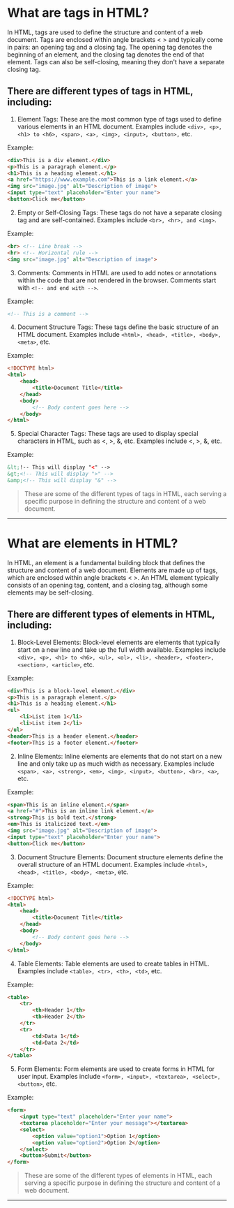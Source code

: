 # What are tags in HTML?

In HTML, tags are used to define the structure and content of a web document. Tags are enclosed within angle brackets < > and typically come in pairs: an opening tag and a closing tag. The opening tag denotes the beginning of an element, and the closing tag denotes the end of that element. Tags can also be self-closing, meaning they don't have a separate closing tag.

## There are different types of tags in HTML, including:

1. Element Tags:
These are the most common type of tags used to define various elements in an HTML document. Examples include `<div>, <p>, <h1> to <h6>, <span>, <a>, <img>, <input>, <button>,` etc.

Example:
```html
<div>This is a div element.</div>
<p>This is a paragraph element.</p>
<h1>This is a heading element.</h1>
<a href="https://www.example.com">This is a link element.</a>
<img src="image.jpg" alt="Description of image">
<input type="text" placeholder="Enter your name">
<button>Click me</button>
```

2. Empty or Self-Closing Tags:
These tags do not have a separate closing tag and are self-contained. Examples include `<br>, <hr>, and <img>`.

Example:
```html
<br> <!-- Line break -->
<hr> <!-- Horizontal rule -->
<img src="image.jpg" alt="Description of image">
```

3. Comments:
Comments in HTML are used to add notes or annotations within the code that are not rendered in the browser. Comments start with `<!-- and end with -->`.

Example:
```html
<!-- This is a comment -->
```

4. Document Structure Tags:
These tags define the basic structure of an HTML document. Examples include `<html>, <head>, <title>, <body>, <meta>`, etc.

Example:
```html
<!DOCTYPE html>
<html>
    <head>
        <title>Document Title</title>
    </head>
    <body>
        <!-- Body content goes here -->
    </body>
</html>
```

5. Special Character Tags:
These tags are used to display special characters in HTML, such as <, >, &, etc. Examples include &lt;, &gt;, &amp;, etc.

Example:
```html
&lt;!-- This will display "<" -->
&gt;<!-- This will display ">" -->
&amp;<!-- This will display "&" -->
```

> These are some of the different types of tags in HTML, each serving a specific purpose in defining the structure and content of a web document.

---

# What are elements in HTML?

In HTML, an element is a fundamental building block that defines the structure and content of a web document. Elements are made up of tags, which are enclosed within angle brackets < >. An HTML element typically consists of an opening tag, content, and a closing tag, although some elements may be self-closing.

## There are different types of elements in HTML, including:

1. Block-Level Elements:
Block-level elements are elements that typically start on a new line and take up the full width available. Examples include `<div>, <p>, <h1> to <h6>, <ul>, <ol>, <li>, <header>, <footer>, <section>, <article>`, etc.

Example:
```html
<div>This is a block-level element.</div>
<p>This is a paragraph element.</p>
<h1>This is a heading element.</h1>
<ul>
    <li>List item 1</li>
    <li>List item 2</li>
</ul>
<header>This is a header element.</header>
<footer>This is a footer element.</footer>
```

2. Inline Elements:
Inline elements are elements that do not start on a new line and only take up as much width as necessary. Examples include `<span>, <a>, <strong>, <em>, <img>, <input>, <button>, <br>, <a>`, etc.

Example:
```html
<span>This is an inline element.</span>
<a href="#">This is an inline link element.</a>
<strong>This is bold text.</strong>
<em>This is italicized text.</em>
<img src="image.jpg" alt="Description of image">
<input type="text" placeholder="Enter your name">
<button>Click me</button>
```

3. Document Structure Elements:
Document structure elements define the overall structure of an HTML document. Examples include `<html>, <head>, <title>, <body>, <meta>`, etc.

Example:
```html
<!DOCTYPE html>
<html>
    <head>
        <title>Document Title</title>
    </head>
    <body>
        <!-- Body content goes here -->
    </body>
</html>
```

4. Table Elements:
Table elements are used to create tables in HTML. Examples include `<table>, <tr>, <th>, <td>`, etc.

Example:
```html
<table>
    <tr>
        <th>Header 1</th>
        <th>Header 2</th>
    </tr>
    <tr>
        <td>Data 1</td>
        <td>Data 2</td>
    </tr>
</table>
```

5. Form Elements:
Form elements are used to create forms in HTML for user input. Examples include `<form>, <input>, <textarea>, <select>, <button>`, etc.

Example:
```html
<form>
    <input type="text" placeholder="Enter your name">
    <textarea placeholder="Enter your message"></textarea>
    <select>
        <option value="option1">Option 1</option>
        <option value="option2">Option 2</option>
    </select>
    <button>Submit</button>
</form>
```

> These are some of the different types of elements in HTML, each serving a specific purpose in defining the structure and content of a web document.

---







